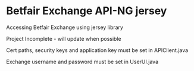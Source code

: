 # Betfair Exchange API-NG jersey

Accessing Betfair Exchange using jersey library

Project Incomplete - will update when possible

Cert paths, security keys and application key must be set in APIClient.java

Exchange username and password must be set in UserUI.java
